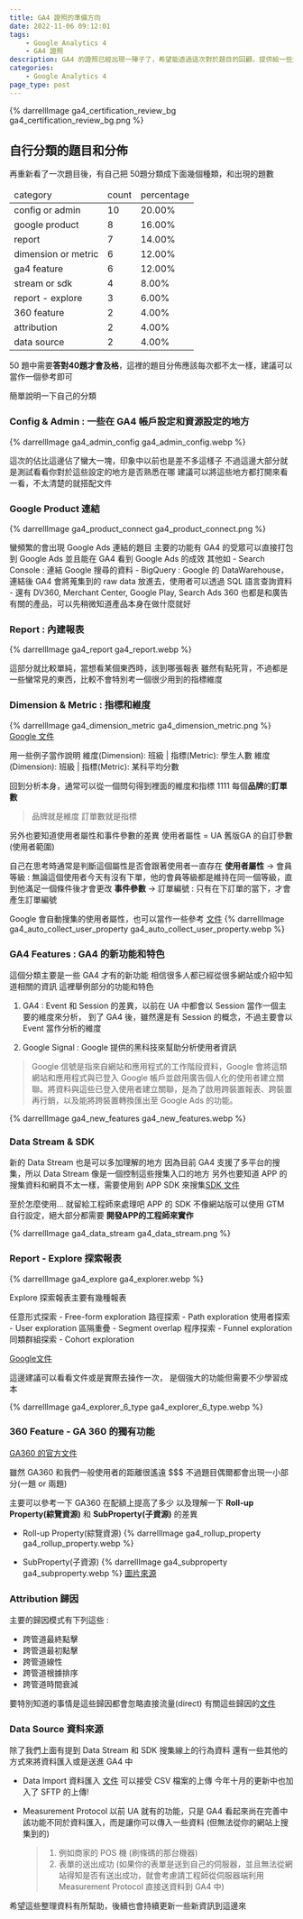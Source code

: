 ```yaml
---
title: GA4 證照的準備方向
date: 2022-11-06 09:12:01
tags: 
	- Google Analytics 4
	- GA4 證照
description: GA4 的證照已經出現一陣子了，希望能透過這次對於題目的回顧，提供給一些大家準備的方向
categories: 
	- Google Analytics 4
page_type: post
---
```


{% darrellImage ga4_certification_review_bg ga4_certification_review_bg.png %}

## 自行分類的題目和分佈

再重新看了一次題目後，有自己把 50題分類成下面幾個種類，和出現的題數

<table><thead><tr><td>category</td><td>count</td><td>percentage</td></tr></thead><tbody><tr><td>config or admin</td><td>10</td><td>20.00%</td></tr><tr><td>google product</td><td>8</td><td>16.00%</td></tr><tr><td>report</td><td>7</td><td>14.00%</td></tr><tr><td>dimension or metric</td><td>6</td><td>12.00%</td></tr><tr><td>ga4 feature</td><td>6</td><td>12.00%</td></tr><tr><td>stream or sdk</td><td>4</td><td>8.00%</td></tr><tr><td>report - explore</td><td>3</td><td>6.00%</td></tr><tr><td>360 feature</td><td>2</td><td>4.00%</td></tr><tr><td>attribution</td><td>2</td><td>4.00%</td></tr><tr><td>data source</td><td>2</td><td>4.00%</td></tr></tbody></table>

50 題中需要**答對40題才會及格**，這裡的題目分佈應該每次都不太一樣，建議可以當作一個參考即可

簡單說明一下自己的分類

### Config & Admin : 一些在 GA4 帳戶設定和資源設定的地方
{% darrellImage ga4_admin_config ga4_admin_config.webp %}

這次的佔比這邊佔了蠻大一塊，印象中以前也是差不多這樣子
不過這邊大部分就是測試看看你對於這些設定的地方是否熟悉在哪
建議可以將這些地方都打開來看一看，不太清楚的就搭配文件

### Google Product 連結
{% darrellImage ga4_product_connect ga4_product_connect.png %}

蠻頻繁的會出現 Google Ads 連結的題目
主要的功能有 GA4 的受眾可以直接打包到 Google Ads
並且能在 GA4 看到 Google Ads 的成效
其他如 
    - Search Console : 連結 Google 搜尋的資料
    - BigQuery : Google 的 DataWarehouse，連結後 GA4 會將蒐集到的 raw data 放進去，使用者可以透過 SQL 語言查詢資料
    - 還有 DV360, Merchant Center, Google Play, Search Ads 360 也都是和廣告有關的產品，可以先稍微知道產品本身在做什麼就好

### Report : 內建報表
{% darrellImage ga4_report ga4_report.webp %}

這部分就比較單純，當想看某個東西時，該到哪張報表
雖然有點死背，不過都是一些蠻常見的東西，比較不會特別考一個很少用到的指標維度

### Dimension & Metric : 指標和維度

{% darrellImage ga4_dimension_metric ga4_dimension_metric.png %}
[Google 文件](https://support.google.com/analytics/topic/11151952?hl=zh-Hant&ref_topic=9228654)

用一些例子當作說明
維度(Dimension): 班級 | 指標(Metric): 學生人數
維度(Dimension): 班級 | 指標(Metric): 某科平均分數

回到分析本身，通常可以從一個問句得到裡面的維度和指標
1111 每個**品牌**的**訂單數**
> 品牌就是維度
> 訂單數就是指標

另外也要知道使用者屬性和事件參數的差異
使用者屬性 = UA 舊版GA 的自訂參數(使用者範圍)

自己在思考時通常是判斷這個屬性是否會跟著使用者一直存在
**使用者屬性** -> 會員等級 : 無論這個使用者今天有沒有下單，他的會員等級都是維持在同一個等級，直到他滿足一個條件後才會更改
**事件參數** -> 訂單編號 : 只有在下訂單的當下，才會產生訂單編號

Google 會自動搜集的使用者屬性，也可以當作一些參考 [文件](https://support.google.com/analytics/answer/9268042?hl=zh-Hant)
{% darrellImage ga4_auto_collect_user_property ga4_auto_collect_user_property.webp %}

### GA4 Features : GA4 的新功能和特色

這個分類主要是一些 GA4 才有的新功能
相信很多人都已經從很多網站或介紹中知道相關的資訊
這裡舉例部分的功能和特色

1. GA4 : Event 和 Session 的差異，以前在 UA 中都會以 Session 當作一個主要的維度來分析，
到了 GA4 後，雖然還是有 Session 的概念，不過主要會以 Event 當作分析的維度

2. Google Signal : Google 提供的黑科技來幫助分析使用者資訊
> Google 信號是指來自網站和應用程式的工作階段資料，Google 會將這類網站和應用程式與已登入 Google 帳戶並啟用廣告個人化的使用者建立關聯。將資料與這些已登入使用者建立關聯，是為了啟用跨裝置報表、跨裝置再行銷，以及能將跨裝置轉換匯出至 Google Ads 的功能。

{% darrellImage ga4_new_features ga4_new_features.webp %}

### Data Stream & SDK

新的 Data Stream 也是可以多加理解的地方
因為目前 GA4 支援了多平台的搜集，所以 Data Stream 像是一個控制這些搜集入口的地方
另外也要知道 APP 的搜集資料和網頁不太一樣，需要使用到 APP SDK 來搜集[SDK 文件](https://support.google.com/analytics/answer/9353532?hl=zh-Hant)

至於怎麼使用... 就留給工程師來處理吧
APP 的 SDK 不像網站版可以使用 GTM 自行設定，絕大部分都需要 **開發APP的工程師來實作** 

{% darrellImage ga4_data_stream ga4_data_stream.png %}

### Report - Explore 探索報表

{% darrellImage ga4_explore ga4_explorer.webp %}

Explore 探索報表主要有幾種報表

任意形式探索 - Free-form exploration
路徑探索 - Path exploration
使用者探索 - User exploration
區隔重疊 - Segment overlap
程序探索 - Funnel exploration
同類群組探索 - Cohort exploration

[Google文件](https://support.google.com/analytics/answer/7579450?hl=zh-Hant#zippy=%2Cin-this-article)

這邊建議可以看看文件或是實際去操作一次，
是個強大的功能但需要不少學習成本

{% darrellImage ga4_explorer_6_type ga4_explorer_6_type.webp %}

### 360 Feature - GA 360 的獨有功能

[GA360 的官方文件](https://support.google.com/analytics/topic/10985992?hl=en&ref_topic=9143232)

雖然 GA360 和我們一般使用者的距離很遙遠 $$$
不過題目偶爾都會出現一小部分(一題 or 兩題)

主要可以參考一下 GA360 在配額上提高了多少
以及理解一下 **Roll-up Property(綜覽資源)** 和 **SubProperty(子資源)** 的差異

- Roll-up Property(綜覽資源)
{% darrellImage ga4_rollup_property ga4_rollup_property.webp %}

- SubProperty(子資源)
{% darrellImage ga4_subproperty ga4_subproperty.webp %}
[圖片來源](https://support.google.com/analytics/answer/9679158?hl=zh-Hant#zippy=%2Csubproperties%2Croll-up-properties%2Ccost-considerations%2Cglobal-enterprise-with-regions-and-subregions%2Cparent-company-with-several-brands%2Centerprise-company-with-several-complementary-lines-of-business%2C%E7%B6%9C%E8%A6%BD%E8%B3%87%E6%BA%90%2C%E5%AD%90%E8%B3%87%E6%BA%90%2C%E8%B2%BB%E7%94%A8%E6%B3%A8%E6%84%8F%E4%BA%8B%E9%A0%85%2C%E6%93%81%E6%9C%89%E5%A4%9A%E5%80%8B%E5%93%81%E7%89%8C%E7%9A%84%E6%AF%8D%E5%85%AC%E5%8F%B8%2C%E6%95%B8%E6%A2%9D%E6%A5%AD%E5%8B%99%E7%B7%9A%E5%BD%BC%E6%AD%A4%E4%BA%92%E8%A3%9C%E7%9A%84%E4%BC%81%E6%A5%AD)


### Attribution 歸因

主要的歸因模式有下列這些 : 
- 跨管道最終點擊
- 跨管道最初點擊
- 跨管道線性
- 跨管道根據排序
- 跨管道時間衰減

要特別知道的事情是這些歸因都會忽略直接流量(direct)
有關這些歸因的[文件](https://support.google.com/analytics/answer/10596866?hl=zh-Hant#zippy=%2Cin-this-article%2C%E6%9C%AC%E6%96%87%E5%85%A7%E5%AE%B9)

### Data Source 資料來源

除了我們上面有提到 Data Stream 和 SDK 搜集線上的行為資料
還有一些其他的方式來將資料匯入或是送進 GA4 中

- Data Import 資料匯入 [文件](https://support.google.com/analytics/answer/10071301?hl=zh-Hant)
    可以接受 CSV 檔案的上傳
    今年十月的更新中也加入了 SFTP 的上傳!

- Measurement Protocol
    以前 UA 就有的功能，只是 GA4 看起來尚在完善中
    該功能不同於資料匯入，而是讓你可以傳入一些資料 (但無法從你的網站上搜集到的)
    > 1. 例如商家的 POS 機 (刷條碼的那台機器)
    > 2. 表單的送出成功 (如果你的表單是送到自己的伺服器，並且無法從網站得知是否有送出成功，就會考慮請工程師從伺服器端利用 Measurement Protocol 直接送資料到 GA4 中)

希望這些整理資料有所幫助，後續也會持續更新一些新資訊到這邊來
